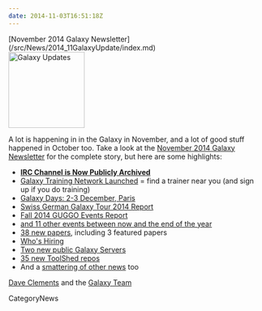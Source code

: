```yaml
---
date: 2014-11-03T16:51:18Z
---
```

<div class='newsItemHeader'>[November 2014 Galaxy Newsletter](/src/News/2014_11GalaxyUpdate/index.md)</div>

<div class='right'>
<a href='/GalaxyUpdates/2014_11'><img src='/Images/Logos/GalaxyUpdate200.png' alt='Galaxy Updates' width=150 /></a>
</div>

A lot is happening in in the Galaxy in November, and a lot of good stuff happened in October too.  Take a look at the [November 2014 Galaxy Newsletter](/src/GalaxyUpdates/2014_11/index.md) for the complete story, but here are some highlights:

* **[IRC Channel is Now Publicly Archived](/GalaxyUpdates/2014_11#irc-channel-is-now-publicly-archived)**
* [Galaxy Training Network Launched](/GalaxyUpdates/2014_11#galaxy-training-network) = find a trainer near you (and sign up if you do training)
* [Galaxy Days: 2-3 December, Paris](/GalaxyUpdates/2014_11#galaxy-days-2-3-december-paris)
* [Swiss German Galaxy Tour 2014 Report](/GalaxyUpdates/2014_11#swiss-german-galaxy-tour-2014-report)
* [Fall 2014 GUGGO Events Report](/GalaxyUpdates/2014_11#fall-2014-guggo-events-report)
* [and 11 other events between now and the end of the year](/GalaxyUpdates/2014_11#other-events)
* [38 new papers](/GalaxyUpdates/2014_11#new-papers), including 3 featured papers
* [Who's Hiring](/GalaxyUpdates/2014_11#whos-hiring)
* [Two new public Galaxy Servers](/GalaxyUpdates/2014_11#new-public-servers)
* [35 new ToolShed repos](/GalaxyUpdates/2014_11#toolshed-contributions)
* And a [smattering of other news](/GalaxyUpdates/2014_11#other-news) too

[Dave Clements](/DaveClements) and the [Galaxy Team](/src/GalaxyTeam/index.md)


CategoryNews
